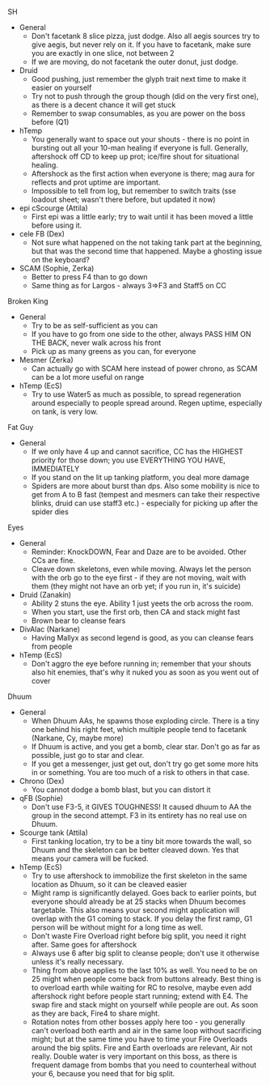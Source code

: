 SH
- General
	- Don't facetank 8 slice pizza, just dodge. Also all aegis sources try to give aegis, but never rely on it. If you have to facetank, make sure you are exactly in one slice, not between 2
	- If we are moving, do not facetank the outer donut, just dodge.
- Druid
	- Good pushing, just remember the glyph trait next time to make it easier on yourself
	- Try not to push through the group though (did on the very first one), as there is a decent chance it will get stuck
	- Remember to swap consumables, as you are power on the boss before (Q1)
- hTemp
	- You generally want to space out your shouts - there is no point in bursting out all your 10-man healing if everyone is full. Generally, aftershock off CD to keep up prot; ice/fire shout for situational healing.
	- Aftershock as the first action when everyone is there; mag aura for reflects and prot uptime are important.
	- Impossible to tell from log, but remember to switch traits (sse loadout sheet; wasn't there before, but updated it now)
- epi cScourge (Attila)
	- First epi was a little early; try to wait until it has been moved a little before using it.
- cele FB (Dex)
	- Not sure what happened on the not taking tank part at the beginning, but that was the second time that happened. Maybe a ghosting issue on the keyboard?
- SCAM (Sophie, Zerka)
	- Better to press F4 than to go down
	- Same thing as for Largos - always 3=>F3 and Staff5 on CC
	
Broken King
- General
	- Try to be as self-sufficient as you can
	- If you have to go from one side to the other, always PASS HIM ON THE BACK, never walk across his front
	- Pick up as many greens as you can, for everyone
- Mesmer (Zerka)
	- Can actually go with SCAM here instead of power chrono, as SCAM can be a lot more useful on range
- hTemp (EcS)	
	- Try to use Water5 as much as possible, to spread regeneration around especially to people spread around. Regen uptime, especially on tank, is very low.

Fat Guy
- General
	- If we only have 4 up and cannot sacrifice, CC has the HIGHEST priority for those down; you use EVERYTHING YOU HAVE, IMMEDIATELY
	- If you stand on the lit up tanking platform, you deal more damage
	- Spiders are more about burst than dps. Also some mobility is nice to get from A to B fast (tempest and mesmers can take their respective blinks, druid can use staff3 etc.) - especially for picking up after the spider dies

Eyes
- General
	- Reminder: KnockDOWN, Fear and Daze are to be avoided. Other CCs are fine.
	- Cleave down skeletons, even while moving. Always let the person with the orb go to the eye first - if they are not moving, wait with them (they might not have an orb yet; if you run in, it's suicide)
- Druid (Zanakin)
	- Ability 2 stuns the eye. Ability 1 just yeets the orb across the room.
	- When you start, use the first orb, then CA and stack might fast
	- Brown bear to cleanse fears
- DivAlac (Narkane)
	- Having Mallyx as second legend is good, as you can cleanse fears from people
- hTemp (EcS)
	- Don't aggro the eye before running in; remember that your shouts also hit enemies, that's why it nuked you as soon as you went out of cover
	
Dhuum
- General
	- When Dhuum AAs, he spawns those exploding circle. There is a tiny one behind his right feet, which multiple people tend to facetank (Narkane, Cy, maybe more)
	- If Dhuum is active, and you get a bomb, clear star. Don't go as far as possible, just go to star and clear.
	- If you get a messenger, just get out, don't try go get some more hits in or something. You are too much of a risk to others in that case.
- Chrono (Dex)
	- You cannot dodge a bomb blast, but you can distort it
- qFB (Sophie)
	- Don't use F3-5, it GIVES TOUGHNESS! It caused dhuum to AA the group in the second attempt. F3 in its entirety has no real use on Dhuum.
- Scourge tank (Attila)
	- First tanking location, try to be a tiny bit more towards the wall, so Dhuum and the skeleton can be better cleaved down. Yes that means your camera will be fucked.
- hTemp (EcS)
	- Try to use aftershock to immobilize the first skeleton in the same location as Dhuum, so it can be cleaved easier
	- Might ramp is significantly delayed. Goes back to earlier points, but everyone should already be at 25 stacks when Dhuum becomes targetable. This also means your second might application will overlap with the G1 coming to stack. If you delay the first ramp, G1 person will be without might for a long time as well.
	- Don't waste Fire Overload right before big split, you need it right after. Same goes for aftershock
	- Always use 6 after big split to cleanse people; don't use it otherwise unless it's really necessary.
	- Thing from above applies to the last 10% as well. You need to be on 25 might when people come back from buttons already. Best thing is to overload earth while waiting for RC to resolve, maybe even add aftershock right before people start running; extend with E4. The swap fire and stack might on yourself while people are out. As soon as they are back, Fire4 to share might.
	- Rotation notes from other bosses apply here too - you generally can't overload both earth and air in the same loop without sacrificing might; but at the same time you have to time your Fire Overloads around the big splits. Fire and Earth overloads are relevant, Air not really. Double water is very important on this boss, as there is frequent damage from bombs that you need to counterheal without your 6, because you need that for big split.

